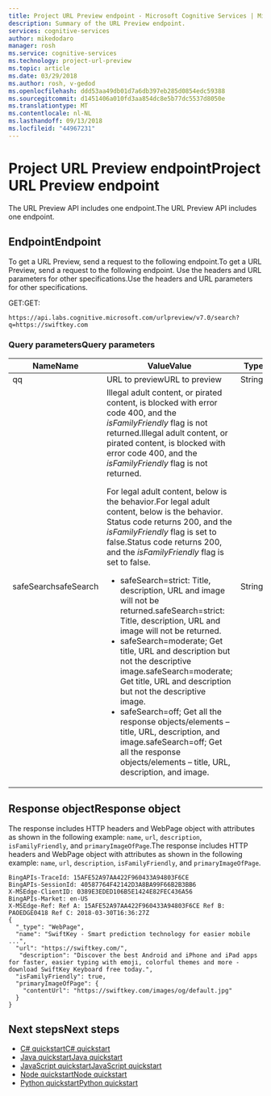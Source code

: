 ```yaml
---
title: Project URL Preview endpoint - Microsoft Cognitive Services | Microsoft Docs
description: Summary of the URL Preview endpoint.
services: cognitive-services
author: mikedodaro
manager: rosh
ms.service: cognitive-services
ms.technology: project-url-preview
ms.topic: article
ms.date: 03/29/2018
ms.author: rosh, v-gedod
ms.openlocfilehash: ddd53aa49db01d7a6db397eb285d0854edc59388
ms.sourcegitcommit: d1451406a010fd3aa854dc8e5b77dc5537d8050e
ms.translationtype: MT
ms.contentlocale: nl-NL
ms.lasthandoff: 09/13/2018
ms.locfileid: "44967231"
---
```

# <a name="project-url-preview-endpoint"></a><span data-ttu-id="2e705-103">Project URL Preview endpoint</span><span class="sxs-lookup"><span data-stu-id="2e705-103">Project URL Preview endpoint</span></span>

<span data-ttu-id="2e705-104">The URL Preview API includes one endpoint.</span><span class="sxs-lookup"><span data-stu-id="2e705-104">The URL Preview API includes one endpoint.</span></span>

## <a name="endpoint"></a><span data-ttu-id="2e705-105">Endpoint</span><span class="sxs-lookup"><span data-stu-id="2e705-105">Endpoint</span></span>
<span data-ttu-id="2e705-106">To get a URL Preview, send a request to the following endpoint.</span><span class="sxs-lookup"><span data-stu-id="2e705-106">To get a URL Preview, send a request to the following endpoint.</span></span> <span data-ttu-id="2e705-107">Use the headers and URL parameters for other specifications.</span><span class="sxs-lookup"><span data-stu-id="2e705-107">Use the headers and URL parameters for other specifications.</span></span>

<span data-ttu-id="2e705-108">GET:</span><span class="sxs-lookup"><span data-stu-id="2e705-108">GET:</span></span>
````
https://api.labs.cognitive.microsoft.com/urlpreview/v7.0/search?q=https://swiftkey.com

````

### <a name="query-parameters"></a><span data-ttu-id="2e705-109">Query parameters</span><span class="sxs-lookup"><span data-stu-id="2e705-109">Query parameters</span></span>
|<span data-ttu-id="2e705-110">Name</span><span class="sxs-lookup"><span data-stu-id="2e705-110">Name</span></span>|<span data-ttu-id="2e705-111">Value</span><span class="sxs-lookup"><span data-stu-id="2e705-111">Value</span></span>|<span data-ttu-id="2e705-112">Type</span><span class="sxs-lookup"><span data-stu-id="2e705-112">Type</span></span>|<span data-ttu-id="2e705-113">Required</span><span class="sxs-lookup"><span data-stu-id="2e705-113">Required</span></span>|  
|----------|-----------|----------|--------------|  
|<span data-ttu-id="2e705-114">q</span><span class="sxs-lookup"><span data-stu-id="2e705-114">q</span></span>|<span data-ttu-id="2e705-115">URL to preview</span><span class="sxs-lookup"><span data-stu-id="2e705-115">URL to preview</span></span>|<span data-ttu-id="2e705-116">String</span><span class="sxs-lookup"><span data-stu-id="2e705-116">String</span></span> |<span data-ttu-id="2e705-117">Yes</span><span class="sxs-lookup"><span data-stu-id="2e705-117">Yes</span></span>|
|<span data-ttu-id="2e705-118">safeSearch</span><span class="sxs-lookup"><span data-stu-id="2e705-118">safeSearch</span></span>|<span data-ttu-id="2e705-119">Illegal adult content, or pirated content, is blocked with error code 400, and the *isFamilyFriendly* flag is not returned.</span><span class="sxs-lookup"><span data-stu-id="2e705-119">Illegal adult content, or pirated content, is blocked with error code 400, and the *isFamilyFriendly* flag is not returned.</span></span> <p><span data-ttu-id="2e705-120">For legal adult content, below is the behavior.</span><span class="sxs-lookup"><span data-stu-id="2e705-120">For legal adult content, below is the behavior.</span></span> <span data-ttu-id="2e705-121">Status code returns 200, and the *isFamilyFriendly* flag is set to false.</span><span class="sxs-lookup"><span data-stu-id="2e705-121">Status code returns 200, and the *isFamilyFriendly* flag is set to false.</span></span><ul><li><span data-ttu-id="2e705-122">safeSearch=strict: Title, description, URL and image will not be returned.</span><span class="sxs-lookup"><span data-stu-id="2e705-122">safeSearch=strict: Title, description, URL and image will not be returned.</span></span></li><li><span data-ttu-id="2e705-123">safeSearch=moderate; Get title, URL and description but not the descriptive image.</span><span class="sxs-lookup"><span data-stu-id="2e705-123">safeSearch=moderate; Get title, URL and description but not the descriptive image.</span></span></li><li><span data-ttu-id="2e705-124">safeSearch=off; Get all the response objects/elements – title, URL, description, and image.</span><span class="sxs-lookup"><span data-stu-id="2e705-124">safeSearch=off; Get all the response objects/elements – title, URL, description, and image.</span></span></li></ul> |<span data-ttu-id="2e705-125">String</span><span class="sxs-lookup"><span data-stu-id="2e705-125">String</span></span>|<span data-ttu-id="2e705-126">Not required.</span><span class="sxs-lookup"><span data-stu-id="2e705-126">Not required.</span></span> </br> <span data-ttu-id="2e705-127">Defaults to safeSearch=strict.</span><span class="sxs-lookup"><span data-stu-id="2e705-127">Defaults to safeSearch=strict.</span></span>| 

## <a name="response-object"></a><span data-ttu-id="2e705-128">Response object</span><span class="sxs-lookup"><span data-stu-id="2e705-128">Response object</span></span>

<span data-ttu-id="2e705-129">The response includes HTTP headers and WebPage object with attributes as shown in the following example: `name`, `url`, `description`, `isFamilyFriendly`, and `primaryImageOfPage`.</span><span class="sxs-lookup"><span data-stu-id="2e705-129">The response includes HTTP headers and WebPage object with attributes as shown in the following example: `name`, `url`, `description`, `isFamilyFriendly`, and `primaryImageOfPage`.</span></span>

````
BingAPIs-TraceId: 15AFE52A97AA422F960433A94803F6CE
BingAPIs-SessionId: 40587764F42142D3A8BA99F66B2B3BB6
X-MSEdge-ClientID: 0389E3EDED106B5E1424E82FEC436A56
BingAPIs-Market: en-US
X-MSEdge-Ref: Ref A: 15AFE52A97AA422F960433A94803F6CE Ref B: PAOEDGE0418 Ref C: 2018-03-30T16:36:27Z
{
  "_type": "WebPage",
  "name": "SwiftKey - Smart prediction technology for easier mobile ...",
  "url": "https://swiftkey.com/",
   "description": "Discover the best Android and iPhone and iPad apps for faster, easier typing with emoji, colorful themes and more - download SwiftKey Keyboard free today.",
  "isFamilyFriendly": true,
  "primaryImageOfPage": {
    "contentUrl": "https://swiftkey.com/images/og/default.jpg"
  }
}

````

## <a name="next-steps"></a><span data-ttu-id="2e705-130">Next steps</span><span class="sxs-lookup"><span data-stu-id="2e705-130">Next steps</span></span>
- [<span data-ttu-id="2e705-131">C# quickstart</span><span class="sxs-lookup"><span data-stu-id="2e705-131">C# quickstart</span></span>](csharp.md)
- [<span data-ttu-id="2e705-132">Java quickstart</span><span class="sxs-lookup"><span data-stu-id="2e705-132">Java quickstart</span></span>](java-quickstart.md)
- [<span data-ttu-id="2e705-133">JavaScript quickstart</span><span class="sxs-lookup"><span data-stu-id="2e705-133">JavaScript quickstart</span></span>](javascript.md)
- [<span data-ttu-id="2e705-134">Node quickstart</span><span class="sxs-lookup"><span data-stu-id="2e705-134">Node quickstart</span></span>](node-quickstart.md)
- [<span data-ttu-id="2e705-135">Python quickstart</span><span class="sxs-lookup"><span data-stu-id="2e705-135">Python quickstart</span></span>](python-quickstart.md)
